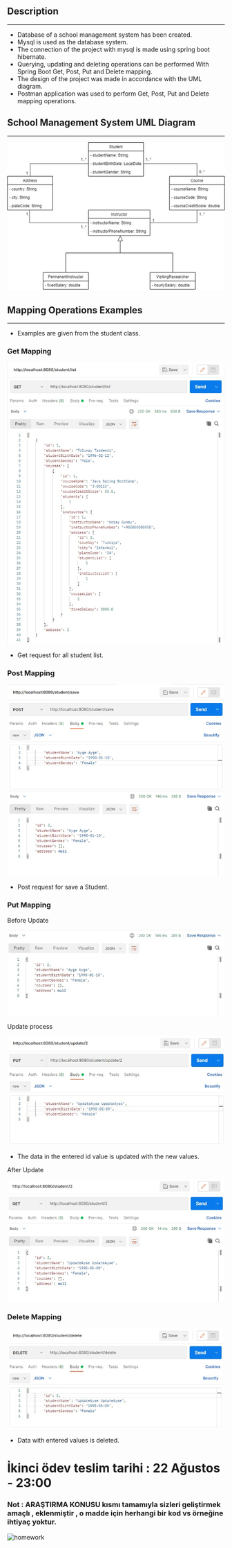 ## Description

---
- Database of a school management system has been created.
- Mysql is used as the database system.
- The connection of the project with mysql is made using spring boot hibernate.
- Querying, updating and deleting operations can be performed With Spring Boot Get, Post, Put and Delete mapping.
- The design of the project was made in accordance with the UML diagram.
- Postman application was used to perform Get, Post, Put and Delete mapping operations.

## School Management System UML Diagram

---
![SecondHomeWork](school-management/src/main/java/image/SecondHomeWork.jpg)

## Mapping Operations Examples

---
- Examples are given from the student class.

### Get Mapping

![GetRequest](school-management/src/main/java/image/StudentGet.jpg)

-  Get request for all student list.

### Post Mapping

![PostRequest](school-management/src/main/java/image/StudentPost.jpg)

- Post request for save a Student.

### Put Mapping

Before Update

![BeforeUpdate](school-management/src/main/java/image/StudentBeforeUpdate.jpg)

Update process

![Update](school-management/src/main/java/image/StudentUpdate.jpg)

- The data in the entered id value is updated with the new values.

After Update

![AfterUpdate](school-management/src/main/java/image/StudentAfterUpdate.jpg)

### Delete Mapping

![DeleteMapping](school-management/src/main/java/image/StudentDelete.jpg)

- Data with entered values is deleted.

# İkinci ödev teslim tarihi : 22 Ağustos - 23:00
### Not : ARAŞTIRMA KONUSU kısmı tamamıyla sizleri geliştirmek amaçlı , eklenmiştir , o madde için herhangi bir kod vs örneğine ihtiyaç yoktur.

![homework](https://user-images.githubusercontent.com/45206582/129493929-01f3b3a7-793f-4057-959a-ac5fb05ad8a8.png)
